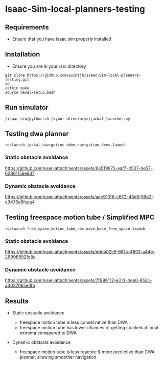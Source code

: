# Isaac-Sim-local-planners-testing

## Requirements
- Ensure that you have isaac sim properly installed

## Installation
- Ensure you are in your <workspace>/src directory
```
git clone https://github.com/Evintjh/Isaac-Sim-local-planners-testing.git
cd ..
catkin_make
source devel/setup.bash
```

## Run simulator
```
/isaac-sim/python.sh /<your directory>/jackal_launcher.py
```

## Testing dwa planner
```
roslaunch jackal_navigation odom_navigation_demo.launch
```

### Static obstacle avoidance
https://github.com/user-attachments/assets/6a519872-aaf7-4537-be57-62861156e937

### Dynamic obstacle avoidance


https://github.com/user-attachments/assets/aac910f6-c672-43e8-96e2-c9476e6feaa4



## Testing freespace motion tube / Simplified MPC
```
roslaunch free_space_motion_tube_ros move_base_free_space.launch
```

### Static obstacle avoidance
https://github.com/user-attachments/assets/edda02c9-661a-4803-a44e-269968921c8c

### Dynamic obstacle avoidance


https://github.com/user-attachments/assets/7f986112-e313-4ea0-952c-a40370b5e3fa




## Results
- Static obstacle avoidance
  - freespace motion tube is less conservative than DWA
  - freespace motion tube has lower chances of getting stucked at local extrema comapared to DWA
 
- Dynamic obstacle avoidance
  - freespace motion tube is less reactive & more predictive than DWA planner, allowing smoother navigation
